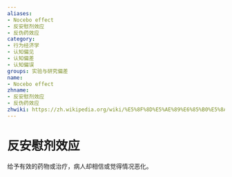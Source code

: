 ```yaml
---
aliases:
- Nocebo effect
- 反安慰剂效应
- 反伪药效应
category:
- 行为经济学
- 认知偏见
- 认知偏差
- 认知偏误
groups: 实验与研究偏差
name:
- Nocebo effect
zhname:
- 反安慰剂效应
- 反伪药效应
zhwiki: https://zh.wikipedia.org/wiki/%E5%8F%8D%E5%AE%89%E6%85%B0%E5%8A%91%E6%95%88%E6%87%89
---
```


# 反安慰剂效应

给予有效的药物或治疗，病人却相信或觉得情况恶化。
